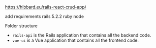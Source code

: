   https://hibbard.eu/rails-react-crud-app/

add requirements
rails 5.2.2
ruby
node


Folder structure
* `rails-api`  is the Rails application that contains all the backend code.
* `vue-ui` is a Vue application that contains all the frontend code.
